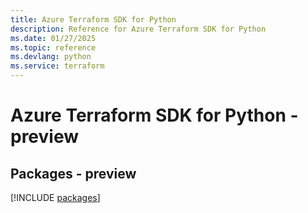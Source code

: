 ```yaml
---
title: Azure Terraform SDK for Python
description: Reference for Azure Terraform SDK for Python
ms.date: 01/27/2025
ms.topic: reference
ms.devlang: python
ms.service: terraform
---
```

# Azure Terraform SDK for Python - preview
## Packages - preview
[!INCLUDE [packages](terraform-index.md)]